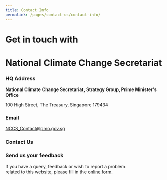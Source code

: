```yaml
---
title: Contact Info
permalink: /pages/contact-us/contact-info/
---
```


# Get in touch with    
# National Climate Change Secretariat
### HQ Address

**National Climate Change Secretariat, Strategy Group, Prime Minister's Office**

100 High Street, The Treasury, Singapore 179434

### Email  
[<a href="mailto:NCCS_Contact@pmo.gov.sg" target="_blank">NCCS_Contact@pmo.gov.sg</a>](mailto:NCCS_Contact@pmo.gov.sg)

### Contact Us 

### Send us your feedback  
If you have a query, feedback or wish to report a problem<br>
related to this website, please fill in the [<a href="https://form.gov.sg/#!/5df1d0ca0c936b00190cbfed" target="_blank">online form</a>](https://form.gov.sg/#!/5df1d0ca0c936b00190cbfed).

